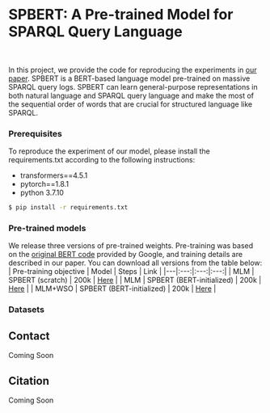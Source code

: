 
<!--
*** Thanks for checking out this README Template. If you have a suggestion that would
*** make this better, please fork the repo and create a pull request or simply open
*** an issue with the tag "enhancement".
*** Thanks again! Now go create something AMAZING! :D
-->





<!-- PROJECT SHIELDS -->
<!--
*** I'm using markdown "reference style" links for readability.
*** Reference links are enclosed in brackets [ ] instead of parentheses ( ).
*** See the bottom of this document for the declaration of the reference variables
*** for contributors-url, forks-url, etc. This is an optional, concise syntax you may use.
*** https://www.markdownguide.org/basic-syntax/#reference-style-links
-->
<!-- PROJECT LOGO -->
<br />
<h1>SPBERT: A Pre-trained Model for SPARQL Query Language </h1>
    <br />

<!-- ABOUT THE PROJECT -->
In this project, we provide the code for reproducing the experiments in [our paper](#). SPBERT is a BERT-based language model pre-trained on massive SPARQL query logs. SPBERT can learn general-purpose representations in both natural language and SPARQL query language and make the most of the sequential order of words that are crucial for structured language like SPARQL.

### Prerequisites

To reproduce the experiment of our model, please install the requirements.txt according to the following instructions:
* transformers==4.5.1
* pytorch==1.8.1
* python 3.7.10
```sh
$ pip install -r requirements.txt
```

### Pre-trained models
We release three versions of pre-trained weights. Pre-training was based on the [original BERT code](https://github.com/google-research/bert) provided by Google, and training details are described in our paper. You can download all versions from the table below:
| Pre-training objective | Model | Steps | Link |
|---|:---:|:---:|:---:|
| MLM  | SPBERT (scratch) | 200k | [Here](#) |
| MLM  | SPBERT (BERT-initialized) | 200k | [Here](#) |
| MLM+WSO  | SPBERT (BERT-initialized) | 200k | [Here](#) |

### Datasets


<!-- CONTACT -->
## Contact
Coming Soon


## Citation
Coming Soon

